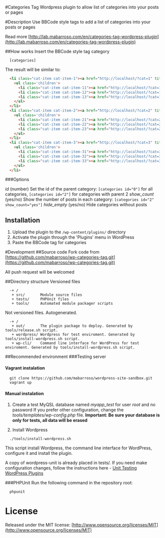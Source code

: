 #Categories Tag
  Wordpress plugin to allow list of categories into your posts or pages

#Description
  Use BBCode style tags to add a list of categories into your posts or pages

  Read more [http://lab.mabarroso.com/en/categories-tag-wordpress-plugin](http://lab.mabarroso.com/en/categories-tag-wordpress-plugin)

##How works
  Insert the BBCode style tag category
```
  [categories]
```

  The result will be similar to:
```html
  <li class="cat-item cat-item-1"><a href="http://localhost/?cat=1" title="View all posts filed under cat 1">cat 1</a>
    <ul class='children'>
      <li class="cat-item cat-item-11"><a href="http://localhost/?cat=11" title="View all posts filed under cat 1.1">cat 1.1</a></li>
      <li class="cat-item cat-item-12"><a href="http://localhost/?cat=12" title="View all posts filed under cat 1.2">cat 1.2</a></li>
      <li class="cat-item cat-item-13"><a href="http://localhost/?cat=13" title="View all posts filed under cat 1.3">cat 1.3</a></li>
    </ul>
  </li>
  <li class="cat-item cat-item-2"><a href="http://localhost/?cat=2" title="View all posts filed under cat 2">cat 2</a>
    <ul class='children'>
      <li class="cat-item cat-item-21"><a href="http://localhost/?cat=21" title="View all posts filed under cat 2.1">cat 2.1</a></li>
      <li class="cat-item cat-item-22"><a href="http://localhost/?cat=22" title="View all posts filed under cat 2.2">cat 2.2</a></li>
      <li class="cat-item cat-item-23"><a href="http://localhost/?cat=23" title="View all posts filed under cat 2.3">cat 2.3</a></li>
    </ul>
  </li>
  <li class="cat-item cat-item-3"><a href="http://localhost/?cat=3" title="View all posts filed under cat 3">cat 3</a>
    <ul class='children'>
      <li class="cat-item cat-item-31"><a href="http://localhost/?cat=31" title="View all posts filed under cat 3.1">cat 3.1</a></li>
      <li class="cat-item cat-item-32"><a href="http://localhost/?cat=32" title="View all posts filed under cat 3.2">cat 3.2</a></li>
      <li class="cat-item cat-item-33"><a href="http://localhost/?cat=33" title="View all posts filed under cat 3.3">cat 3.3</a></li>
    </ul>
  </li>
```

###Options

  *id* (number) Set the id of the parent category: ```[categories id="0"]``` for all categories, ```[categories id="2"]``` for categories with parent 2
  *show_count* (yes/no) Show the number of posts in each category: ```[categories id="2" show_count="yes"]```
  *hide_empty* (yes/no) Hide categories without posts

## Installation
1. Upload the plugin to the `/wp-content/plugins/` directory
2. Activate the plugin through the 'Plugins' menu in WordPress
3. Paste the BBCode tag for categories

#Development
##Source code
  Fork code from [https://github.com/mabarroso/wp-categories-tag.git](https://github.com/mabarroso/wp-categories-tag.git)

  All push request will be welcomed

##Directory structure
  Versioned files
```
  -+ /
   + src/       Module source files
   + tests/     PHPUnit files
   + tools/     Automated module packager scripts
```

  Not versioned files. Autogenerated.
```
  -+ /
   + out/       The plugin package to deploy. Generated by tools/release.sh script.
   + wordpress/ Wordpress for test enviroment. Generated by tools/install-wordpress.sh script.
   + wp-cli/    Command line interface for WordPress for test enviroment. Generated by tools/install-wordpress.sh script.
```

##Recommended environment
###Testing server
#### Vagrant instalation
  ```shell
    git clone https://github.com/mabarroso/wordpress-site-sandbox.git
    vagrant up
  ```
  
#### Manual instalation
1. Create a test MyQSL database named *myapp_test* for user *root* and no password
  If you prefer other configuration, change the *tools/templates/wp-config.php* file.
  **Important: Be sure your database is only for tests, all data will be erased**

2. Install Wordpress

```shell
  ./tools/install-wordpress.sh
```
  This script install Wordpress, the command line interface for WordPress, configure it and install the plugin.

  A copy of wordpress-unit is already placed in tests/. If you need make configuration changes, follow the instructions here - [Unit Testing WordPress Plugins](http://stackoverflow.com/questions/9138215/unit-testing-wordpress-plugins)

###PHPUnit
  Run the following command in the repository root:

```shell
  phpunit
```

# License
  Released under the MIT license: [http://www.opensource.org/licenses/MIT](http://www.opensource.org/licenses/MIT)
